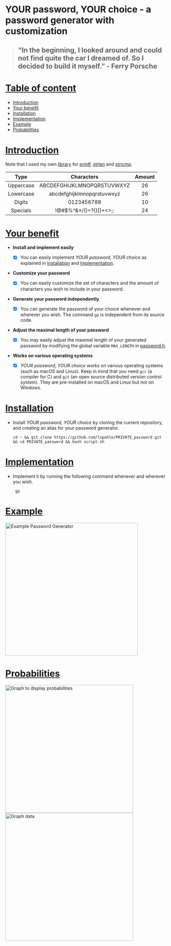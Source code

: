 # YOUR password, YOUR choice - a password generator with customization 

> ## “In the beginning, I looked around and could not find quite the car I dreamed of. So I decided to build it myself.” - Ferry Porsche

<a name="0"></a>
# [Table of content](#0)
- [Introduction](#1)
- [Your benefit](#2)
- [Installation](#3)	
- [Implementation](#4)
- [Example](#5)
- [Probabilities](#6)

<a name="1"></a>
# [Introduction](#1)
Note that I used my own [library](https://github.com/lspohle/PRIVATE_rps/tree/main/libft) for [printf](https://github.com/lspohle/PRIVATE_password/blob/main/libft/ft_printf.c), [strlen](https://github.com/lspohle/PRIVATE_password/blob/main/libft/ft_strlen.c) and [stncmp](https://github.com/lspohle/PRIVATE_password/blob/main/libft/ft_strncmp.c).

|Type|Characters|Amount|
|:--:|:--------:|:----:|
|Uppercase|ABCDEFGHIJKLMNOPQRSTUVWXYZ|26|
|Lowercase|abcdefghijklmnopqrstuvwxyz|26|
|Digits|0123456789|10|
|Specials|!@#$%^&*/()=?{}[]+<>;:|24|

<a name="2"></a>
# [Your benefit](#2)

-  **Install and implement easily**

     - [x] You can easily implement *YOUR password, YOUR choice* as explained in [Installation](#3) and [Implementation](#4).
-  **Customize your password**

     - [x] You can easily customize the set of characters and the amount of characters you wish to include in your password.
-  **Generate your password independently**

      - [x] You can generate the password of your choice whenever and wherever you wish. The command `gp` is independent from its source code. 
-  **Adjust the maximal length of your password**

      - [x] You may easily adjust the maximal length of your generated password by modifying the global variable `MAX_LENGTH` in [password.h](https://github.com/lspohle/PRIVATE_password/blob/main/password.h).
-  **Works on various operating systems**

      - [x] *YOUR password, YOUR choice* works on various operating systems (such as macOS and Linux). Keep in mind that you need `gcc` (a compiler for C) and `git` (an open source distributed version control system). They are pre-installed on macOS and Linux but not on Windows.

<a name="3"></a>
# [Installation](#3)
- Install *YOUR password, YOUR choice* by cloning the current repository, and creating an alias for your password generator.
      
      cd ~ && git clone https://github.com/lspohle/PRIVATE_password.git && cd PRIVATE_password && bash script.sh

<a name="4"></a>
# [Implementation](#4)
- Implement it by running the following command whenever and wherever you wish.

       gp

<a name="5"></a>
# [Example](#5)
<img width="415" alt="Example Password Generator" src="https://user-images.githubusercontent.com/121381385/214868336-0a78a44c-cb37-442d-b07a-0c0f6de50cb8.png">

<a name="6"></a>
# [Probabilities](#6)

<img width="400" alt="Graph to display probabilities" src="https://user-images.githubusercontent.com/121381385/215053161-c0ef3d49-3838-4155-8b04-1b641ab84704.png">

<img width="400" alt="Graph data" src="https://user-images.githubusercontent.com/121381385/215053236-99fecd9a-6e2d-4a35-8a24-15eeda49e939.png">

